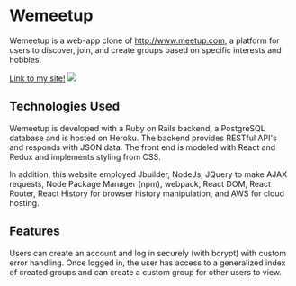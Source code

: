 # Wemeetup

Wemeetup is a web-app clone of http://www.meetup.com, a platform for users to discover, join, and create groups based on specific interests and hobbies.

<a href="https://myhobbits.herokuapp.com/#/" target="_blank">Link to my site!</a>
 <img src= "https://raw.githubusercontent.com/Steve530/Wemeetup/master/public/41.png"/> 
## Technologies Used
Wemeetup is developed with a Ruby on Rails backend, a PostgreSQL database and is hosted on Heroku. The backend provides RESTful API's and responds with JSON data. The front end is modeled with React and Redux and implements styling from CSS.

In addition, this website employed Jbuilder, NodeJs, JQuery to make AJAX requests, Node Package Manager (npm), webpack, React DOM, React Router, React History for browser history manipulation, and AWS for cloud hosting.

## Features
Users can create an account and log in securely (with bcrypt) with custom error handling. Once logged in, the user has access to a generalized index of created groups and can create a custom group for other users to view.

